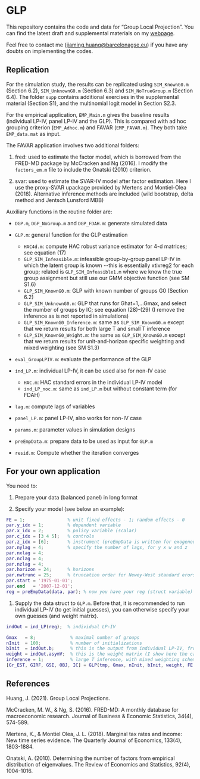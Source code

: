 # GLP

This repository contains the code and data for “Group Local Projection”. You can find the latest draft and supplemental materials on my [webpage](https://sites.google.com/view/jiaminghuang/research).

Feel free to contact me ([jiaming.huang@barcelonagse.eu](jiaming.huang@barcelonagse.eu)) if you have any doubts on implementing the codes.

## Replication

For the simulation study, the results can be replicated using `SIM_KnownG0.m` (Section 6.2), `SIM_UnknownG0.m` (Section 6.3) and `SIM_NoTrueGroup.m` (Section 6.4). The folder `supp` contains additional exercises in the supplemental material (Section S1), and the multinomial logit model in Section S2.3.

For the empirical application, `EMP_Main.m` gives the baseline results (individual LP-IV, panel LP-IV and the GLP). This is compared with ad hoc grouping criterion (`EMP_Adhoc.m`) and FAVAR (`EMP_FAVAR.m`). They both take `EMP_data.mat` as input.

The FAVAR application involves two additional folders: 

1. fred: used to estimate the factor model, which is borrowed from the FRED-MD package by McCracken and Ng (2016). I modify the `factors_em.m` file to include the Onatski (2010) criterion. 

2. svar: used to estimate the SVAR-IV model after factor estimation. Here I use the proxy-SVAR upackage provided by Mertens and Montiel-Olea (2018). Alternative inference methods are included (wild bootstrap, delta method and Jentsch Lunsford MBB)

Auxiliary functions in the routine folder are:

- `DGP.m`, `DGP_NoGroup.m` and `DGP_FDAH.m`: generate simulated data

- `GLP.m`: general function for the GLP estimation
  - `HAC4d.m`: compute HAC robust variance estimator for 4-d matrices; see equation (17)
  - `GLP_SIM_Infeasible.m`: infeasible group-by-group panel LP-IV in which the latent group is known --this is essentially xtivreg2 for each group; related is `GLP_SIM_Infeasible1.m` where we know the true group assignment but still use our GMM objective function (see SM S1.6)
  - `GLP_SIM_KnownG0.m`: GLP with known number of groups G0 (Section 6.2)
  - `GLP_SIM_UnknownG0.m`: GLP that runs for Ghat=1,...Gmax, and select the number of groups by IC; see equation (28)-(29) (I remove the inference as is not reported in simulations)
  - `GLP_SIM_KnownG0_Inference.m`: same as `GLP_SIM_KnownG0.m` except that we return results for both large T and small T inference
  - `GLP_SIM_KnownG0_Weight.m`: the same as `GLP_SIM_KnownG0.m` except that we return results for unit-and-horizon specific weighting and mixed weighting (see SM S1.3)
  
- `eval_GroupLPIV.m`: evaluate the performance of the GLP
  
- `ind_LP.m`: individual LP-IV, it can be used also for non-IV case
  - `HAC.m`: HAC standard errors in the individual LP-IV model
  - `ind_LP_noc.m`: same as `ind_LP.m` but without constant term (for FDAH)
  
- `lag.m`: compute lags of variables

- `panel_LP.m`: panel LP-IV, also works for non-IV case

- `params.m`: parameter values in simulation designs

- `preEmpData.m`: prepare data to be used as input for `GLP.m`

- `resid.m`: Compute whether the iteration converges

## For your own application

You need to:

1. Prepare your data (balanced panel) in long format

2. Specify your model (see below an example):

```matlab
FE = 1;                % unit fixed effects - 1; random effects - 0
par.y_idx = 1;         % dependent variable
par.x_idx = 2;         % policy variable (scalar)
par.c_idx = [3 4 5];   % controls
par.z_idx = [6];       % instrument (preEmpData is written for exogenous control; but we can always specify par.zx_idx and par.zc_idx that instrument z and c separately)
par.nylag = 4;         % specify the number of lags, for y x w and z
par.nxlag = 4;
par.nclag = 4;
par.nzlag = 4;
par.horizon = 24;      % horizons
par.nwtrunc = 25;      % truncation order for Newey-West standard erors (for individual LP-IV)
par.start = '1975-01-01';
par.end   = '2007-12-01';
reg = preEmpData(data, par); % now you have your reg (struct variable) 
```

1. Supply the data struct to `GLP.m`. Before that, it is recommended to run individual LP-IV (to get initial guesses), you can otherwise specify your own guesses (and weight matrix).

```matlab
indOut = ind_LP(reg);  % individual LP-IV

Gmax   = 8;             % maximal number of groups
nInit  = 100;           % number of initializations
bInit  = indOut.b;      % this is the output from individual LP-IV, from which we can draw initial guesses
weight = indOut.asymV;  % this is the weight matrix (I show here the case with L=K)
inference = 1;          % large T inference, with mixed weighting scheme (See SM S1.3) 
[Gr_EST, GIRF, GSE, OBJ, IC] = GLP(tmp, Gmax, nInit, bInit, weight, FE, inference);

```


## References
Huang, J. (2021). Group Local Projections.

McCracken, M. W., & Ng, S. (2016). FRED-MD: A monthly database for macroeconomic research. Journal of Business & Economic Statistics, 34(4), 574-589.

Mertens, K., & Montiel Olea, J. L. (2018). Marginal tax rates and income: New time series evidence. The Quarterly Journal of Economics, 133(4), 1803-1884.

Onatski, A. (2010). Determining the number of factors from empirical distribution of eigenvalues. The Review of Economics and Statistics, 92(4), 1004-1016.
